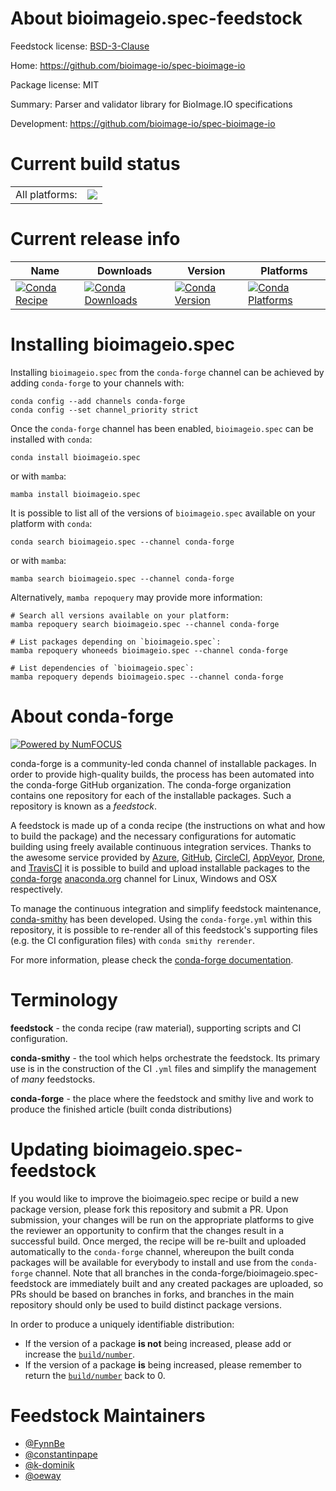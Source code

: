 About bioimageio.spec-feedstock
===============================

Feedstock license: [BSD-3-Clause](https://github.com/conda-forge/bioimageio.spec-feedstock/blob/main/LICENSE.txt)

Home: https://github.com/bioimage-io/spec-bioimage-io

Package license: MIT

Summary: Parser and validator library for BioImage.IO specifications

Development: https://github.com/bioimage-io/spec-bioimage-io

Current build status
====================


<table><tr><td>All platforms:</td>
    <td>
      <a href="https://dev.azure.com/conda-forge/feedstock-builds/_build/latest?definitionId=13374&branchName=main">
        <img src="https://dev.azure.com/conda-forge/feedstock-builds/_apis/build/status/bioimageio.spec-feedstock?branchName=main">
      </a>
    </td>
  </tr>
</table>

Current release info
====================

| Name | Downloads | Version | Platforms |
| --- | --- | --- | --- |
| [![Conda Recipe](https://img.shields.io/badge/recipe-bioimageio.spec-green.svg)](https://anaconda.org/conda-forge/bioimageio.spec) | [![Conda Downloads](https://img.shields.io/conda/dn/conda-forge/bioimageio.spec.svg)](https://anaconda.org/conda-forge/bioimageio.spec) | [![Conda Version](https://img.shields.io/conda/vn/conda-forge/bioimageio.spec.svg)](https://anaconda.org/conda-forge/bioimageio.spec) | [![Conda Platforms](https://img.shields.io/conda/pn/conda-forge/bioimageio.spec.svg)](https://anaconda.org/conda-forge/bioimageio.spec) |

Installing bioimageio.spec
==========================

Installing `bioimageio.spec` from the `conda-forge` channel can be achieved by adding `conda-forge` to your channels with:

```
conda config --add channels conda-forge
conda config --set channel_priority strict
```

Once the `conda-forge` channel has been enabled, `bioimageio.spec` can be installed with `conda`:

```
conda install bioimageio.spec
```

or with `mamba`:

```
mamba install bioimageio.spec
```

It is possible to list all of the versions of `bioimageio.spec` available on your platform with `conda`:

```
conda search bioimageio.spec --channel conda-forge
```

or with `mamba`:

```
mamba search bioimageio.spec --channel conda-forge
```

Alternatively, `mamba repoquery` may provide more information:

```
# Search all versions available on your platform:
mamba repoquery search bioimageio.spec --channel conda-forge

# List packages depending on `bioimageio.spec`:
mamba repoquery whoneeds bioimageio.spec --channel conda-forge

# List dependencies of `bioimageio.spec`:
mamba repoquery depends bioimageio.spec --channel conda-forge
```


About conda-forge
=================

[![Powered by
NumFOCUS](https://img.shields.io/badge/powered%20by-NumFOCUS-orange.svg?style=flat&colorA=E1523D&colorB=007D8A)](https://numfocus.org)

conda-forge is a community-led conda channel of installable packages.
In order to provide high-quality builds, the process has been automated into the
conda-forge GitHub organization. The conda-forge organization contains one repository
for each of the installable packages. Such a repository is known as a *feedstock*.

A feedstock is made up of a conda recipe (the instructions on what and how to build
the package) and the necessary configurations for automatic building using freely
available continuous integration services. Thanks to the awesome service provided by
[Azure](https://azure.microsoft.com/en-us/services/devops/), [GitHub](https://github.com/),
[CircleCI](https://circleci.com/), [AppVeyor](https://www.appveyor.com/),
[Drone](https://cloud.drone.io/welcome), and [TravisCI](https://travis-ci.com/)
it is possible to build and upload installable packages to the
[conda-forge](https://anaconda.org/conda-forge) [anaconda.org](https://anaconda.org/)
channel for Linux, Windows and OSX respectively.

To manage the continuous integration and simplify feedstock maintenance,
[conda-smithy](https://github.com/conda-forge/conda-smithy) has been developed.
Using the ``conda-forge.yml`` within this repository, it is possible to re-render all of
this feedstock's supporting files (e.g. the CI configuration files) with ``conda smithy rerender``.

For more information, please check the [conda-forge documentation](https://conda-forge.org/docs/).

Terminology
===========

**feedstock** - the conda recipe (raw material), supporting scripts and CI configuration.

**conda-smithy** - the tool which helps orchestrate the feedstock.
                   Its primary use is in the construction of the CI ``.yml`` files
                   and simplify the management of *many* feedstocks.

**conda-forge** - the place where the feedstock and smithy live and work to
                  produce the finished article (built conda distributions)


Updating bioimageio.spec-feedstock
==================================

If you would like to improve the bioimageio.spec recipe or build a new
package version, please fork this repository and submit a PR. Upon submission,
your changes will be run on the appropriate platforms to give the reviewer an
opportunity to confirm that the changes result in a successful build. Once
merged, the recipe will be re-built and uploaded automatically to the
`conda-forge` channel, whereupon the built conda packages will be available for
everybody to install and use from the `conda-forge` channel.
Note that all branches in the conda-forge/bioimageio.spec-feedstock are
immediately built and any created packages are uploaded, so PRs should be based
on branches in forks, and branches in the main repository should only be used to
build distinct package versions.

In order to produce a uniquely identifiable distribution:
 * If the version of a package **is not** being increased, please add or increase
   the [``build/number``](https://docs.conda.io/projects/conda-build/en/latest/resources/define-metadata.html#build-number-and-string).
 * If the version of a package **is** being increased, please remember to return
   the [``build/number``](https://docs.conda.io/projects/conda-build/en/latest/resources/define-metadata.html#build-number-and-string)
   back to 0.

Feedstock Maintainers
=====================

* [@FynnBe](https://github.com/FynnBe/)
* [@constantinpape](https://github.com/constantinpape/)
* [@k-dominik](https://github.com/k-dominik/)
* [@oeway](https://github.com/oeway/)


<!-- dummy commit to enable rerendering -->

